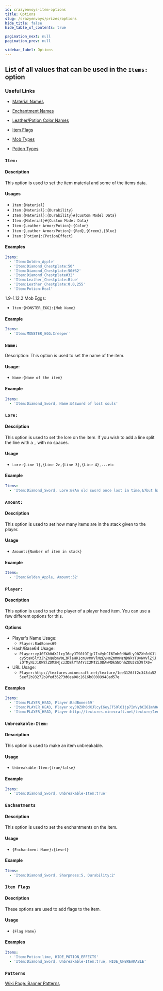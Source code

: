 ```yaml
---
id: crazyenvoys-item-options
title: Options
slug: /crazyenvoys/prizes/options
hide_title: false
hide_table_of_contents: true

pagination_next: null
pagination_prev: null

sidebar_label: Options
---
```

## List of all values that can be used in the `Items:` option

### Useful Links
* [Material Names](https://jd.papermc.io/paper/1.20/org/bukkit/Material.html)

* [Enchantment Names](https://jd.papermc.io/paper/1.20/org/bukkit/enchantments/Enchantment.html) 
* [Leather/Potion Color Names](https://jd.papermc.io/paper/1.20/org/bukkit/Color.html)
* [Item Flags](https://jd.papermc.io/paper/1.20/org/bukkit/inventory/ItemFlag.html)
* [Mob Types](https://jd.papermc.io/paper/1.20/org/bukkit/entity/EntityType.html)
* [Potion Types](https://jd.papermc.io/paper/1.20/org/bukkit/potion/PotionType.html)

### `Item:`
#### Description
This option is used to set the item material and some of the items data.

#### Usages
- `Item:{Material}`
- `Item:{Material}:{Durability}`
- `Item:{Material}:{Durability}#{Custom Model Data}`
- `Item:{Material}#{Custom Model Data}`
- `Item:{Leather Armor/Potion}:{Color}`
- `Item:{Leather Armor/Potion}:{Red},{Green},{Blue}`
- `Item:{Potion}:{PotionEffect}`

#### Examples
```yaml
Items:
  - 'Item:Golden_Apple'
  - 'Item:Diamond_Chestplate:50'
  - 'Item:Diamond_Chestplate:50#32'
  - 'Item:Diamond_Chestplate#32'
  - 'Item:Leather_Chestplate:Blue'
  - 'Item:Leather_Chestplate:0,0,255'
  - 'Item:Potion:Heal'
```

1.9-1.12.2 Mob Eggs:
- `Item:{MONSTER_EGG}:{Mob Name}`

#### Example
```yaml
Items:
  - 'Item:MONSTER_EGG:Creeper'
```

### `Name:`
Description:
This option is used to set the name of the item.

#### Usage:
- `Name:{Name of the item}`

#### Example
```yaml
Items:
  - 'Item:Diamond_Sword, Name:&4Sword of lost souls'
```

### `Lore:`
#### Description
This option is used to set the lore on the item. If you wish to add a line split the line with a `,` with no spaces. 

#### Usage
- `Lore:{Line 1},{Line 2>,{Line 3},{Line 4},...etc`

#### Example
```yaml
Items:
  - 'Item:Diamond_Sword, Lore:&7An old sword once lost in time,&7but has now been found and,&7is eager for battle.'
```

### `Amount:`
#### Description
This option is used to set how many items are in the stack given to the player.

#### Usage
- `Amount:{Number of item in stack}`

#### Example
```yaml
Items:
  - 'Item:Golden_Apple, Amount:32'
```

### `Player:`
#### Description
This option is used to set the player of a player head item. You can use a few different options for this.

#### Options
- Player's Name Usage:
    - `Player:BadBones69`
- Hash/Base64 Usage:
    - `Player:eyJ0ZXh0dXJlcyI6eyJTS0lOIjp7InVybCI6Imh0dHA6Ly90ZXh0dXJlcy5taW5lY3JhZnQubmV0L3RleHR1cmUvMWVlMzEyNmZmMmMzNDNkYTUyNWVlZjJiOTMyNzJiOWZlZDM2MjczZDBlYTA4YzI2MTZiODAwMDk5NDhhZDU3ZSJ9fX0=`
- URL Usage:
    - `Player:http://textures.minecraft.net/texture/1ee3126ff2c343da525eef2b93272b9fed36273d0ea08c2616b80009948ad57e`

#### Examples
```yaml
Items:
  - 'Item:PLAYER_HEAD, Player:BadBones69'
  - 'Item:PLAYER_HEAD, Player:eyJ0ZXh0dXJlcyI6eyJTS0lOIjp7InVybCI6Imh0dHA6Ly90ZXh0dXJlcy5taW5lY3JhZnQubmV0L3RleHR1cmUvMWVlMzEyNmZmMmMzNDNkYTUyNWVlZjJiOTMyNzJiOWZlZDM2MjczZDBlYTA4YzI2MTZiODAwMDk5NDhhZDU3ZSJ9fX0='
  - 'Item:PLAYER_HEAD, Player:http://textures.minecraft.net/texture/1ee3126ff2c343da525eef2b93272b9fed36273d0ea08c2616b80009948ad57e'
```

### `Unbreakable-Item:`
#### Description
This option is used to make an item unbreakable.

#### Usage
- `Unbreakable-Item:{true/false}`

#### Example
```yaml
Items:
  - 'Item:Diamond_Sword, Unbreakable-Item:true'
```

### `Enchantments`
#### Description
This option is used to set the enchantments on the item.

#### Usage
- `{Enchantment Name}:{Level}`

#### Example
```yaml
Items:
  - 'Item:Diamond_Sword, Sharpness:5, Durability:2'
```

### `Item Flags`
#### Description
These options are used to add flags to the item.

#### Usage
- `{Flag Name}`

#### Examples
```yaml
Items:
  - 'Item:Potion:lime, HIDE_POTION_EFFECTS'
  - 'Item:Diamond_Sword, Unbreakable-Item:true, HIDE_UNBREAKABLE'
```

### `Patterns`
[Wiki Page: Banner Patterns](https://docs.crazycrew.us/crazyenvoys/prizes/items/shields-banners)